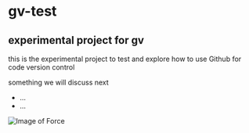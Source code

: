# gv-test

## experimental project for gv

this is the experimental project to test and explore how to use Github for code version control 

something we will discuss next
- ...
- ...

![Image of Force](https://www.penloversparadise.com/wp-content/uploads/2015/12/May-The-Force-Be-With-You-Logo-3.png)
